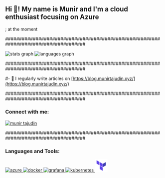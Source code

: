 <h2 align="left">Hi 👋! My name is Munir and I'm a cloud enthusiast focusing on Azure </h2><h10>; at the moment</h10>

#####################################################################################

<div align="left">
  <img src="https://github-readme-stats.vercel.app/api?hide_title=false&hide_rank=false&show_icons=true&include_all_commits=true&count_private=true&disable_animations=false&theme=dracula&locale=en&hide_border=false&username=munir94" height="150" alt="stats graph"  />
  <img src="https://github-readme-stats.vercel.app/api/top-langs?locale=en&hide_title=false&layout=compact&card_width=320&langs_count=5&theme=dracula&hide_border=false&username=munir94" height="150" alt="languages graph"  />
</div>

#####################################################################################

#- 📝 I regularly write articles on [https://blog.munirtajudin.xyz/](https://blog.munirtajudin.xyz/)

#####################################################################################
<h3 align="left">Connect with me:</h3>
<p align="left">
<a href="https://linkedin.com/in/munir-tajudin-ab9027a9" target="blank"><img align="center" src="https://raw.githubusercontent.com/rahuldkjain/github-profile-readme-generator/master/src/images/icons/Social/linked-in-alt.svg" alt="munir tajudin" height="30" width="40" /></a>
</p>

#####################################################################################
<h3 align="left">Languages and Tools:</h3>

<p align="left"> <a href="https://azure.microsoft.com/en-in/" target="_blank" rel="noreferrer"> <img src="https://www.vectorlogo.zone/logos/microsoft_azure/microsoft_azure-icon.svg" alt="azure" width="40" height="40"/> </a> <a href="https://www.docker.com/" target="_blank" rel="noreferrer"> <img src="https://cdn.jsdelivr.net/gh/devicons/devicon/icons/docker/docker-original.svg" alt="docker" width="40" height="40"/> </a> <a href="https://grafana.com" target="_blank" rel="noreferrer"> <img src="https://www.vectorlogo.zone/logos/grafana/grafana-icon.svg" alt="grafana" width="40" height="40"/> </a> <a href="https://kubernetes.io" target="_blank" rel="noreferrer"> <img src="https://www.vectorlogo.zone/logos/kubernetes/kubernetes-icon.svg" alt="kubernetes" width="40" height="40"/> </a>  <a href="https://www.terraform.io/" target="_blank" rel="noreferrer"> <img src="https://github.com/munir94/munir94/blob/main/Terraform.png" alt="Terraform" width="40" height="40"/> </a> </p>
